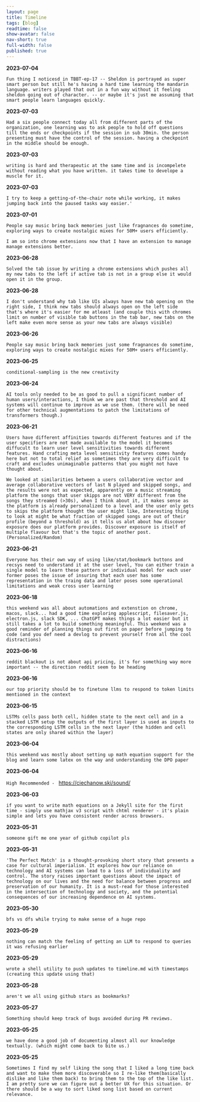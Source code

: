 ```yaml
---
layout: page
title: Timeline
tags: [blog]
readtime: false
show-avatar: false
nav-short: true
full-width: false
published: true
---
```


**2023-07-04**

`Fun thing I noticesd in TBBT-ep-17 -- Sheldon is portrayed as super smart person but still he's having a hard time learning the mandarin language. writers played that out in a fun way without it feeling sheldon going out of character. -- or maybe it's just me assuming that smart people learn languages quickly.`

**2023-07-03**

`Had a six people connect today all from different parts of the organization, one learning was to ask people to hold off questions till the ends or checkpoints if the session in sub 30min. the person presenting must have the control of the session. having a checkpoint in the middle should be enough.`


**2023-07-03**

`writing is hard and therapeutic at the same time and is incompelete without reading what you have written. it takes time to develope a muscle for it.`


**2023-07-03**

`I try to keep a getting-of-the-chair note while working, it makes jumping back into the paused tasks way easier.'`



**2023-07-01**

`People say music bring back memories just like fragnances do sometime, exploring ways to create nostalgic mixes for 50M+ users efficiently.`

`I am so into chrome extensions now that I have an extension to manage manage extensions better.`

**2023-06-28**

`Solved the tab issue by writing a chrome extensions which pushes all my new tabs to the left if active tab is not in a group else it would open it in the group.`

**2023-06-28**

`I don't understand why tab like UIs always have new tab opening on the right side, I think new tabs should always open on the left side that's where it's easier for me atleast (and couple this with chromes limit on number of visible tab buttons in the tab bar, new tabs on the left make even more sense as your new tabs are always visible)`

**2023-06-26**

`People say music bring back memories just some fragnances do sometime, exploring ways to create nostalgic mixes for 50M+ users efficiently.`

**2023-06-25**

`conditional-sampling is the new creativity`


**2023-06-24**

`AI tools only needed to be as good to pull a significant number of human users/interactions, I think we are past that threshold and AI systems will continue to improve as we use them. (there will be need for other technical augmentations to patch the limitations of transformers though.)`


**2023-06-21**

`Users have different affinities towards different features and if the user specifiers are not made available to the model it becomes diffucult to learn user level sensitivities towards different features. Hand crafting meta level sensitivity features comes handy here but not to total relief as sometimes they are very difficult to craft and excludes unimaginable patterns that you might not have thought about.`

`We looked at similarities between a users collaborative vector and average collaborative vectors of last N played and skipped songs, and the results were not as expected, apparently on a music streaming platform the songs that user skipps are not VERY different from the songs they streamed (>30s), when I think about it, it makes sense as the platform is already personalized to a level and the user only gets to skips the platform thought the user might like, Interesting thing to look at might be what fraction of skipped songs are out of their profile (beyond a threshold) as it tells us alot about how discover exposure does our platform provides. Discover exposure is itself of multiple flavour but that's the topic of another post. (Personalized/Random)` 

**2023-06-21**

`Everyone has their own way of using like/stat/bookmark buttons and recsys need to understand it at the user level, You can either train a single model to learn these pattern or individual model for each user former poses the issue of insuring that each user has some representation in the traing data and later poses some operational limitations and weak cross user learning`

**2023-06-18**

`this weekend was all about automations and extenstion on chrome, macos, slack... had a good time exploring applescript, filesaver.js, electron.js, slack SDK, ... ChatGPT makes things a lot easier but it still takes a lot to build something meaningful. This weekend was a good reminder of planning things out first on paper before jumping to code (and you def need a devlog to prevent yourself from all the cool distractions)`


**2023-06-16**

`reddit blackout is not about api pricing, it's for something way more important -- the direction reddit seem to be heading`


**2023-06-16**

`our top priority should be to finetune llms to respond to token limits mentioned in the context`


**2023-06-15**

`LSTMs cells pass both cell, hidden state to the next cell and in a stacked LSTM setup the outputs of the first layer is used as inputs to the corresponding LSTM cells in the next layer (the hidden and cell states are only shared within the layer)`


**2023-06-04**

`this weekend was mostly about setting up math equation support for the blog and learn some latex on the way and understanding the DPO paper`


**2023-06-04**

`High Recommended - ` https://ciechanow.ski/sound/


**2023-06-03**

`if you want to write math equations on a Jekyll site for the first time - simply use mathjax v3 script with chtml renderer - it's plain simple and lets you have consistent render across browsers.`

**2023-05-31**

`someone gift me one year of github copilot pls`

**2023-05-31**

`'The Perfect Match' is a thought-provoking short story that presents a case for cultural imperialism. It explores how our reliance on technology and AI systems can lead to a loss of individuality and control. The story raises important questions about the impact of technology on our lives and the need for balance between progress and preservation of our humanity. It is a must-read for those interested in the intersection of technology and society, and the potential consequences of our increasing dependence on AI systems.`

**2023-05-30**

`bfs vs dfs while trying to make sense of a huge repo`

**2023-05-29**

`nothing can match the feeling of getting an LLM to respond to queries it was refusing earlier`

**2023-05-29**

`wrote a shell utility to push updates to timeline.md with timestamps (creating this update using that)`

**2023-05-28**

`aren't we all using github stars as bookmarks?`

**2023-05-27**

`Something should keep track of bugs avoided during PR reviews.`

**2023-05-25**

`we have done a good job of documenting almost all our knowledge textually. (which might come back to bite us.)`

**2023-05-25**

`Sometimes I find my self liking the song that I liked a long time back and want to make them more discoverable so I re-like them(basically dislike and like them back) to bring them to the top of the like list. I am pretty sure we can figure out a better UX for this situation. Or there should be a way to sort liked song list based on current relevance.`
